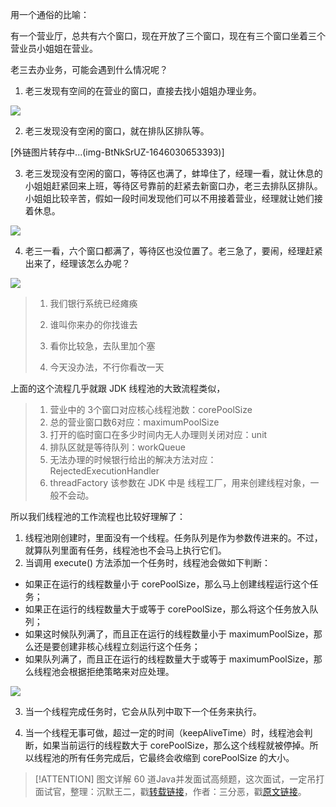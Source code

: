 用一个通俗的比喻：

有一个营业厅，总共有六个窗口，现在开放了三个窗口，现在有三个窗口坐着三个营业员小姐姐在营业。

老三去办业务，可能会遇到什么情况呢？

1.  老三发现有空间的在营业的窗口，直接去找小姐姐办理业务。

![](https://cdn.jsdelivr.net/gh/itwanger/toBeBetterJavaer/images/thread/sanfene/thread-pool-gongzuoliu-1.png)


2.  老三发现没有空闲的窗口，就在排队区排队等。

[外链图片转存中...(img-BtNkSrUZ-1646030653393)]



3.  老三发现没有空闲的窗口，等待区也满了，蚌埠住了，经理一看，就让休息的小姐姐赶紧回来上班，等待区号靠前的赶紧去新窗口办，老三去排队区排队。小姐姐比较辛苦，假如一段时间发现他们可以不用接着营业，经理就让她们接着休息。

![](https://cdn.jsdelivr.net/gh/itwanger/toBeBetterJavaer/images/thread/sanfene/thread-pool-gongzuoliu-2.png)



4.  老三一看，六个窗口都满了，等待区也没位置了。老三急了，要闹，经理赶紧出来了，经理该怎么办呢？

![](https://cdn.jsdelivr.net/gh/itwanger/toBeBetterJavaer/images/thread/sanfene/thread-pool-gongzuoliu-3.png)



> 1.  我们银行系统已经瘫痪
>     
>     
> 2.  谁叫你来办的你找谁去
>     
>     
> 3.  看你比较急，去队里加个塞
>     
>     
> 4.  今天没办法，不行你看改一天

上面的这个流程几乎就跟 JDK 线程池的大致流程类似，

> 1.  营业中的 3个窗口对应核心线程池数：corePoolSize
> 2.  总的营业窗口数6对应：maximumPoolSize
> 3.  打开的临时窗口在多少时间内无人办理则关闭对应：unit
> 4.  排队区就是等待队列：workQueue
> 5.  无法办理的时候银行给出的解决方法对应：RejectedExecutionHandler
> 6.  threadFactory 该参数在 JDK 中是 线程工厂，用来创建线程对象，一般不会动。

所以我们线程池的工作流程也比较好理解了：

1.  线程池刚创建时，里面没有一个线程。任务队列是作为参数传进来的。不过，就算队列里面有任务，线程池也不会马上执行它们。
2.  当调用 execute() 方法添加一个任务时，线程池会做如下判断：

*   如果正在运行的线程数量小于 corePoolSize，那么马上创建线程运行这个任务；
*   如果正在运行的线程数量大于或等于 corePoolSize，那么将这个任务放入队列；
*   如果这时候队列满了，而且正在运行的线程数量小于 maximumPoolSize，那么还是要创建非核心线程立刻运行这个任务；
*   如果队列满了，而且正在运行的线程数量大于或等于 maximumPoolSize，那么线程池会根据拒绝策略来对应处理。

![](https://cdn.jsdelivr.net/gh/itwanger/toBeBetterJavaer/images/thread/sanfene/thread-pool-gongzuoliu-4.png)



3.  当一个线程完成任务时，它会从队列中取下一个任务来执行。

4.  当一个线程无事可做，超过一定的时间（keepAliveTime）时，线程池会判断，如果当前运行的线程数大于 corePoolSize，那么这个线程就被停掉。所以线程池的所有任务完成后，它最终会收缩到 corePoolSize 的大小。

> [!ATTENTION]
>  图文详解 60 道Java并发面试高频题，这次面试，一定吊打面试官，整理：沉默王二，戳[转载链接](https://mp.weixin.qq.com/s/bImCIoYsH_JEzTkBx2lj4A)，作者：三分恶，戳[原文链接](https://mp.weixin.qq.com/s/1jhBZrAb7bnvkgN1TgAUpw)。
